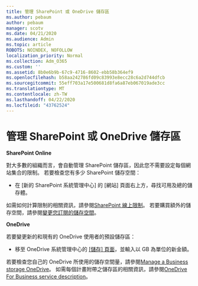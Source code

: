 ```yaml
---
title: 管理 SharePoint 或 OneDrive 儲存區
ms.author: pebaum
author: pebaum
manager: scotv
ms.date: 04/21/2020
ms.audience: Admin
ms.topic: article
ROBOTS: NOINDEX, NOFOLLOW
localization_priority: Normal
ms.collection: Adm_O365
ms.custom: ''
ms.assetid: 8b0e6b9b-67c9-4716-8602-ebb58b364ef9
ms.openlocfilehash: b58aa242786fd09c83993e8ecc28c6a2d744dfcb
ms.sourcegitcommit: 55eff703a17e500681d8fa6a87eb067019ade3cc
ms.translationtype: MT
ms.contentlocale: zh-TW
ms.lasthandoff: 04/22/2020
ms.locfileid: "43762524"
---
```

# <a name="manage-your-sharepoint-or-onedrive-storage"></a>管理 SharePoint 或 OneDrive 儲存區

 **SharePoint Online**
  
對大多數的組織而言，會自動管理 SharePoint 儲存區，因此您不需要設定每個網站集合的限制。 若要檢查您有多少 SharePoint 儲存空間：
  
- 在 [新的 SharePoint 系統管理中心] 的 [網站] 頁面右上方，尋找可用及總的儲存體。
    
如需如何計算限制的相關資訊，請參閱[SharePoint 線上限制](https://go.microsoft.com/fwlink/p/?LinkID=856113)。 若要購買額外的儲存空間，請參閱[變更您訂閱的儲存空間](https://go.microsoft.com/fwlink/?linkid=866428)。
  
 **OneDrive**
  
若要變更新的和現有的 OneDrive 使用者的預設儲存區：
  
- 移至 OneDrive 系統管理中心的 [[儲存] 頁面](https://admin.onedrive.com/?v=StorageSettings)，並輸入以 GB 為單位的新金額。
    
若要檢查您自己的 OneDrive 所使用的儲存空間量，請參閱[Manage a Business storage OneDrive](https://go.microsoft.com/fwlink/?linkid=866429)。 如需每個計畫附帶之儲存區的相關資訊，請參閱[OneDrive For Business service description](https://go.microsoft.com/fwlink/p/?LinkID=826071)。
  

